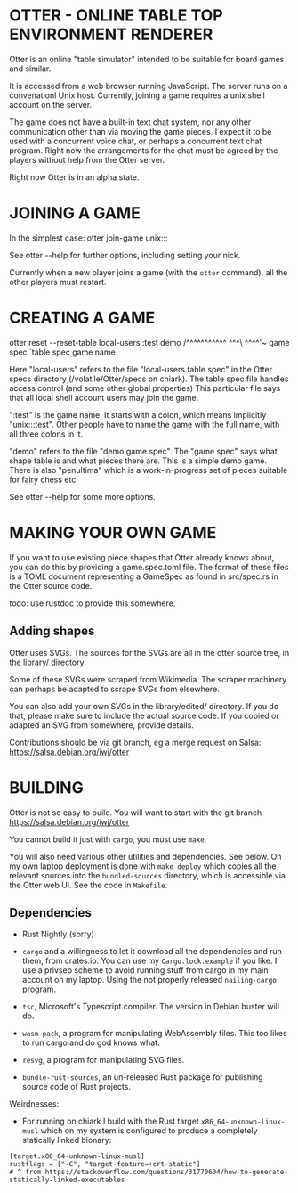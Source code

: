 OTTER - ONLINE TABLE TOP ENVIRONMENT RENDERER
=============================================

Otter is an online "table simulator" intended to be suitable for board
games and similar.

It is accessed from a web browser running JavaScript.  The server runs
on a convenationl Unix host.  Currently, joining a game requires a
unix shell account on the server.

The game does not have a built-in text chat system, nor any other
communication other than via moving the game pieces.  I expect it to
be used with a concurrent voice chat, or perhaps a concurrent text
chat program.  Right now the arrangements for the chat must be agreed
by the players without help from the Otter server.

Right now Otter is in an alpha state.


JOINING A GAME
==============

In the simplest case:
  otter join-game unix:<user>::<game-name>

See otter --help for further options, including setting your nick.

Currently when a new player joins a game (with the `otter` command),
all the other players must restart.


CREATING A GAME
===============

otter reset --reset-table local-users :test demo
                         /^^^^^^^^^^^  ^^^\ ^^^^'~ game spec
                         `table spec       game name

Here "local-users" refers to the file "local-users.table.spec" in the
Otter specs directory (/volatile/Otter/specs on chiark).  The table
spec file handles access control (and some other global properties)
This particular file says that all local shell account users may join
the game.

":test" is the game name.  It starts with a colon, which means
implicitly "unix:<whoami>::test".  Other people have to name the game
with the full name, with all three colons in it.

"demo" refers to the file "demo.game.spec".  The "game spec" says what
shape table is and what pieces there are.  This is a simple demo game.
There is also "penultima" which is a work-in-progress set of pieces
suitable for fairy chess etc.

See otter --help for some more options.


MAKING YOUR OWN GAME
====================

If you want to use existing piece shapes that Otter already knows
about, you can do this by providing a game.spec.toml file.  The format
of these files is a TOML document representing a GameSpec as found in
src/spec.rs in the Otter source code.

todo: use rustdoc to provide this somewhere.

Adding shapes
-------------

Otter uses SVGs.  The sources for the SVGs are all in the otter source
tree, in the library/ directory.

Some of these SVGs were scraped from Wikimedia.  The scraper machinery
can perhaps be adapted to scrape SVGs from elsewhere.

You can also add your own SVGs in the library/edited/ directory.
If you do that, please make sure to include the actual source code.
If you copied or adapted an SVG from somewhere, provide details.

Contributions should be via git branch, eg a merge request on Salsa:
  https://salsa.debian.org/iwj/otter



BUILDING
========

Otter is not so easy to build.  You will want to start with the git
branch
  https://salsa.debian.org/iwj/otter

You cannot build it just with `cargo`, you must use `make`.

You will also need various other utilities and dependencies.  See
below.  On my own laptop deployment is done with `make deploy` which
copies all the relevant sources into the `bundled-sources` directory,
which is accessible via the Otter web UI.  See the code in `Makefile`.

Dependencies
------------

 * Rust Nightly (sorry)

 * `cargo` and a willingness to let it download all the dependencies
   and run them, from crates.io.  You can use my `Cargo.lock.example`
   if you like.  I use a privsep scheme to avoid running stuff from
   cargo in my main account on my laptop.  Using the not properly
   released `nailing-cargo` program.

 * `tsc`, Microsoft's Typescript compiler.  The version in Debian
   buster will do.

 * `wasm-pack`, a program for manipulating WebAssembly files.  This
   too likes to run cargo and do god knows what.

 * `resvg`, a program for manipulating SVG files.

 * `bundle-rust-sources`, an un-released Rust package for publishing
   source code of Rust projects.

Weirdnesses:

 * For running on chiark I build with the Rust target
   `x86_64-unknown-linux-musl` which on my system is configured to
   produce a completely statically linked bionary:

```
[target.x86_64-unknown-linux-musl]
rustflags = ["-C", "target-feature=+crt-static"]
# ^ from https://stackoverflow.com/questions/31770604/how-to-generate-statically-linked-executables
```
